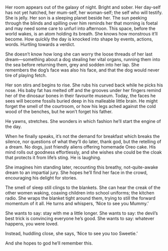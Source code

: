 Her room appears out of the galaxy of night. Bright and sober. Her day-self has not yet hatched, her mum-self, her woman-self; the self who will testify. She is jelly. Her son is a sleeping planet beside her. The sun peeking through the blinds and spilling over him reminds her that morning is foetal and may need some care to unfurl into afternoon. This space, before the world wakes, is an atom holding its breath. She knows how monstrous it’ll become. How quickly the day is knocked into shape by events, actions, words. Hurtling towards a verdict.

She doesn’t know how long she can worry the loose threads of her last dream—something about a dog stealing her vital organs, running them into the sea before returning them, grey and sodden into her lap. She remembers the dog’s face was also his face, and that the dog would never tire of playing fetch.

Her son stirs and begins to rise. She rubs his curved back while he picks his nose. His baby fat has melted off and the grooves under her fingers remind her of the dinosaur bones in their favourite museum. Today, the faces he sees will become fossils buried deep in his malleable little brain. He might forget the smell of the courtroom, or how his legs ached against the cold wood of the benches, but he won’t forget his father.

He yawns, stretches. She wonders in which fashion he’ll start the engine of the day.

When he finally speaks, it’s not the demand for breakfast which breaks the silence, nor questions of what they’ll do later, thank god, but the retelling of a dream. No dogs, just friendly aliens offering homemade Oreo cake. His mind rolls out goodness effortlessly, and she wishes she could be the cloak that protects it from life’s sting. He is laughing.

She imagines him standing later, recounting this breathy, not-quite-awake dream to an impartial jury. She hopes he’ll find her face in the crowd, encouraging his delight for stories.

The smell of sleep still clings to the blankets. She can hear the creak of the other women waking, coaxing children into school uniforms; the kitchen radio. She wraps the blanket tight around them, trying to still the forward momentum of it all. He turns and whispers, ‘Nice to see you Mummy.’

She wants to say: stay with me a little longer. She wants to say: the devil’s best trick is convincing everyone he’s good. She wants to say: whatever happens, you were loved.

Instead, huddling close, she says, ‘Nice to see you too Sweetie.’

And she hopes to god he’ll remember this.